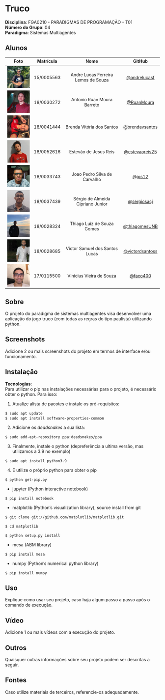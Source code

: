 # Truco

**Disciplina**: FGA0210 - PARADIGMAS DE PROGRAMAÇÃO - T01 <br>
**Número do Grupo**: 04<br>
**Paradigma**: Sistemas Multiagentes<br>

## Alunos
| Foto | Matrícula | Nome | GitHub |
|:--:|:--:|:--:|:--:|
| <img src="./images/members/andre.jpg" width="100">| 15/0005563 | Andre Lucas Ferreira Lemos de Souza | [@andrelucasf](https://github.com/andrelucasf) 
| <img src="./images/members/ruan.jpg" width="100">| 18/0030272 | Antonio Ruan Moura Barreto | [@RuanMoura](https://github.com/RuanMoura) 
| <img src="./images/members/brenda.jpg" width="100">| 18/0041444 | Brenda Vitória dos Santos | [@brendavsantos](https://github.com/brendavsantos)
| <img src="./images/members/estevao.jpg" width="100">| 18/0052616 | Estevão de Jesus Reis | [@estevaoreis25](https://github.com/estevaoreis25)
| <img src="./images/members/joao.jpg" width="100">| 18/0033743 | Joao Pedro Silva de Carvalho | [@jps12](https://github.com/jps12) 
| <img src="./images/members/sergio.jpg" width="100">| 18/0037439 | Sérgio de Almeida Cipriano Junior | [@sergiosacj](https://github.com/sergiosacj) 
| <img src="./images/members/thiago.jpg" width="100">| 18/0028324 | Thiago Luiz de Souza Gomes| [@thiagomesUNB](https://github.com/thiagomesUNB) 
| <img src="./images/members/victor.jpg" width="100">| 18/0028685 | Victor Samuel dos Santos Lucas| [@victordsantoss](https://github.com/victordsantoss) 
| <img src="./images/members/vini.jpg" width="100">| 17/0115500 | Vinicius Vieira de Souza | [@faco400](https://github.com/faco400) 

## Sobre 
O projeto do paradigma de sistemas multiagentes visa desenvolver uma aplicação do jogo truco (com todas as regras do tipo paulista) utilizando python.

## Screenshots
Adicione 2 ou mais screenshots do projeto em termos de interface e/ou funcionamento.

## Instalação 
**Tecnologias**:   
Para utilizar o pip nas instalações necessárias para o projeto, é necessário obter o python. Para isso:  
1. Atualize alista de pacotes e instale os pré-requisitos:
```
$ sudo apt update
$ sudo apt install software-properties-common
```
2. Adicione os _deadsnakes_ a sua lista:
```
$ sudo add-apt-repository ppa:deadsnakes/ppa
```
3. Finalmente, instale o python (depreferência a ultima versão, mas utilizamos a 3.9 no exemplo)
```
$ sudo apt install python3.9
```
4. E utilize o próprio python para obter o pip
```
$ python get-pip.py
```
- jupyter (Python interactive notebook)  
```
$ pip install notebook
```
- matplotlib (Python’s visualization library), source install from git
```
$ git clone git://github.com/matplotlib/matplotlib.git
```
```
$ cd matplotlib 
``` 
```
$ python setup.py install
```
- mesa (ABM library)
```
$ pip install mesa
```
- numpy (Python’s numerical python library)
```
$ pip install numpy   
```

## Uso 
Explique como usar seu projeto, caso haja algum passo a passo após o comando de execução.

## Vídeo
Adicione 1 ou mais vídeos com a execução do projeto.

## Outros 
Quaisquer outras informações sobre seu projeto podem ser descritas a seguir.

## Fontes
Caso utilize materiais de terceiros, referencie-os adequadamente.

